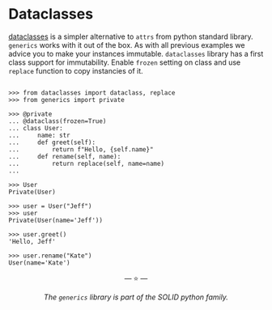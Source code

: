# Dataclasses

[dataclasses](https://docs.python.org/3/library/dataclasses.html) is a simpler
alternative to `attrs` from python standard library. `generics` works with it
out of the box. As with all previous examples we advice you to make your
instances immutable. `dataclasses` library has a first class support for
immutability. Enable `frozen` setting on class and use `replace` function to
copy instancies of it.

```pycon

>>> from dataclasses import dataclass, replace
>>> from generics import private

>>> @private
... @dataclass(frozen=True)
... class User:
...     name: str
...     def greet(self):
...         return f"Hello, {self.name}"
...     def rename(self, name):
...         return replace(self, name=name)
...

>>> User
Private(User)

>>> user = User("Jeff")
>>> user
Private(User(name='Jeff'))

>>> user.greet()
'Hello, Jeff'

>>> user.rename("Kate")
User(name='Kate')

```

<p align="center">&mdash; ⭐ &mdash;</p>
<p align="center"><i>The <code>generics</code> library is part of the SOLID python family.</i></p>
